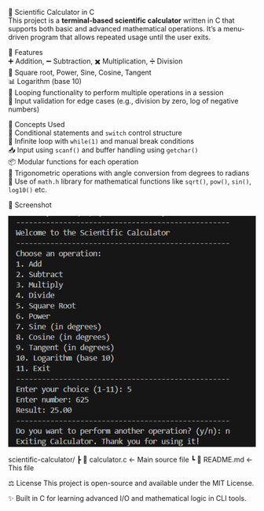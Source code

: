🧮 Scientific Calculator in C  
This project is a **terminal-based scientific calculator** written in C that supports both basic and advanced mathematical operations. It’s a menu-driven program that allows repeated usage until the user exits.

🎯 Features  
➕ Addition, ➖ Subtraction, ✖️ Multiplication, ➗ Division  
📐 Square root, Power, Sine, Cosine, Tangent  
📊 Logarithm (base 10)  
🔁 Looping functionality to perform multiple operations in a session  
🛑 Input validation for edge cases (e.g., division by zero, log of negative numbers)

🧠 Concepts Used  
🧾 Conditional statements and `switch` control structure  
🔁 Infinite loop with `while(1)` and manual break conditions  
📥 Input using `scanf()` and buffer handling using `getchar()`  
📦 Modular functions for each operation  
📐 Trigonometric operations with angle conversion from degrees to radians  
🧮 Use of `math.h` library for mathematical functions like `sqrt()`, `pow()`, `sin()`, `log10()` etc.

📸 Screenshot  

![Scientific Calculator Output](sci_calc_output.png)

scientific-calculator/
┣ 📄 calculator.c       ← Main source file
┗ 📄 README.md           ← This file

⚖️ License
This project is open-source and available under the MIT License.

✨ Built in C for learning advanced I/O and mathematical logic in CLI tools.
